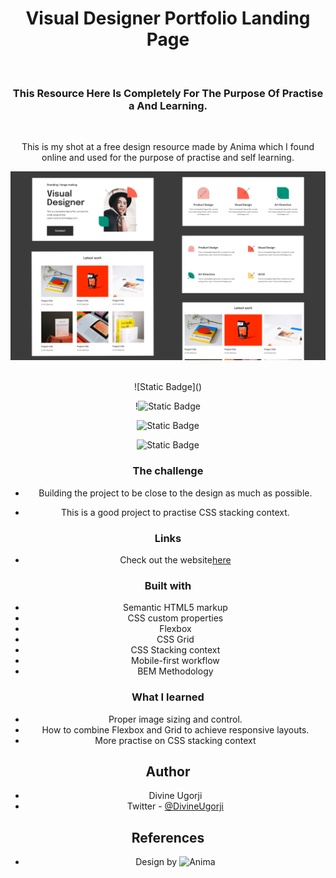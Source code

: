 <div align = "center"> 
<h1 align="center"> Visual Designer Portfolio Landing Page</h1>

<br>

<h3>This Resource Here Is Completely For The Purpose Of Practise a
And Learning.</h3>

<br>

<p>This is my shot at a free design resource made by Anima which I found online and used for the purpose of practise and self learning.</p>

![](design/Cover.jpg)

<br>
<div align="center">
![Static Badge](<https://img.shields.io/badge/HTML%205-black?style=for-the-badge&logo=html5&logoColor=white&logoSize=36px&labelColor=hsl(0%2C%200%25%2C%2017.6%25)>)

!![Static Badge](<https://img.shields.io/badge/HTML%205-%23E34F26?style=for-the-badge&logo=html5&logoColor=white&logoSize=36px&labelColor=hsl(0%2C%200%25%2C%2017.6%25)>)

![Static Badge](<https://img.shields.io/badge/PRETTIER-%23F7B93E?style=for-the-badge&logo=prettier&logoColor=black&logoSize=36px&labelColor=hsl(0%2C%200%25%2C%2017.6%25)>)

![Static Badge](<https://img.shields.io/badge/Git-%23181717?style=for-the-badge&logo=github&logoColor=white&logoSize=36px&labelColor=hsl(0%2C%200%25%2C%2017.6%25)>)

</div>

### The challenge

- Building the project to be close to the design as much as possible.

- This is a good project to practise CSS stacking context.

### Links

- Check out the website[here](https://the-odin-homepage.netlify.app/)

### Built with

- Semantic HTML5 markup
- CSS custom properties
- Flexbox
- CSS Grid
- CSS Stacking context
- Mobile-first workflow
- BEM Methodology

### What I learned

- Proper image sizing and control.
- How to combine Flexbox and Grid to achieve responsive layouts.
- More practise on CSS stacking context

## Author

- Divine Ugorji
- Twitter - [@DivineUgorji](https://www.twitter.com/DivineUgorji)

## References

- Design by ![ Anima](https://www.animaapp.com)
